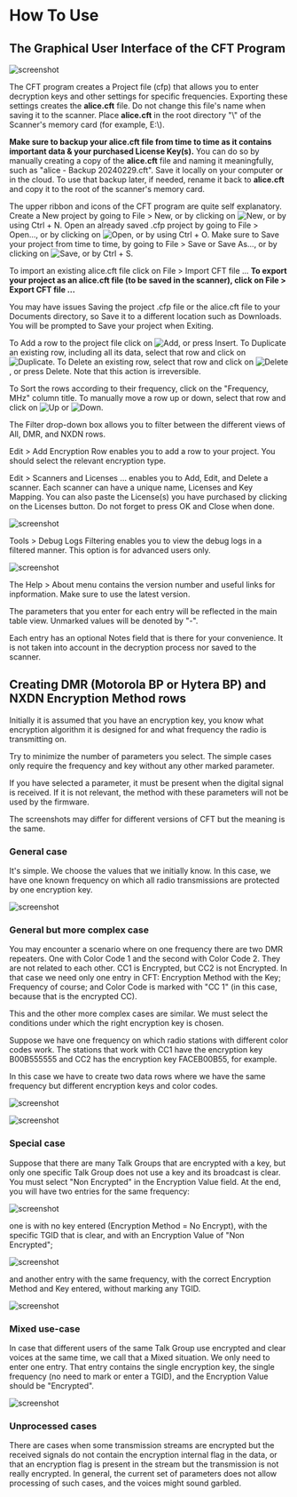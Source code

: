 # How To Use

## The Graphical User Interface of the CFT Program

![screenshot](img/CFT2004Main.jpg)

The CFT program creates a Project file (cfp) that allows you to enter decryption keys and other settings for specific frequencies. Exporting these settings creates the **alice.cft** file. Do not change this file's name when saving it to the scanner. Place **alice.cft** in the root directory "\\" of the Scanner's memory card (for example, E:\\).

**Make sure to backup your alice.cft file from time to time as it contains important data & your purchased License Key(s).** You can do so by manually creating a copy of the **alice.cft** file and naming it meaningfully, such as "alice - Backup 20240229.cft". Save it locally on your computer or in the cloud. To use that backup later, if needed, rename it back to **alice.cft** and copy it to the root of the scanner's memory card.

The upper ribbon and icons of the CFT program are quite self explanatory. 
Create a New project by going to File > New, or by clicking on ![New](img/new.png), or by using Ctrl + N.
Open an already saved .cfp project by going to File > Open..., or by clicking on ![Open](img/open.png), or by using Ctrl + O.
Make sure to Save your project from time to time, by going to File > Save or Save As..., or by clicking on ![Save](img/save.png), or by Ctrl + S.

To import an existing alice.cft file click on File > Import CFT file ...
**To export your project as an alice.cft file (to be saved in the scanner), click on File > Export CFT file ...**

You may have issues Saving the project .cfp file or the alice.cft file to your Documents directory, so Save it to a different location such as Downloads.
You will be prompted to Save your project when Exiting.

To Add a row to the project file click on ![Add](img/add.png), or press Insert.
To Duplicate an existing row, including all its data, select that row and click on ![Duplicate](img/duplicate.png).
To Delete an existing row, select that row and click on ![Delete](img/delete.png), or press Delete. Note that this action is irreversible.

To Sort the rows according to their frequency, click on the "Frequency, MHz" column title.
To manually move a row up or down, select that row and click on ![Up](img/up.png) or ![Down](img/down.png).

The Filter drop-down box allows you to filter between the different views of All, DMR, and NXDN rows.

Edit > Add Encryption Row enables you to add a row to your project. You should select the relevant encryption type.

Edit > Scanners and Licenses ... enables you to Add, Edit, and Delete a scanner. Each scanner can have a unique name, Licenses and Key Mapping. 
You can also paste the License(s) you have purchased by clicking on the Licenses button. Do not forget to press OK and Close when done.

![screenshot](img/CFT2004Licensing.jpg)

Tools > Debug Logs Filtering enables you to view the debug logs in a filtered manner. This option is for advanced users only.

![screenshot](img/man5.png)

The Help > About menu contains the version number and useful links for inpformation.
Make sure to use the latest version.

The parameters that you enter for each entry will be reflected in the main table view. Unmarked values will be denoted by "-".

Each entry has an optional Notes field that is there for your convenience. It is not taken into account in the decryption process nor saved to the scanner.


## Creating DMR (Motorola BP or Hytera BP) and NXDN Encryption Method rows

Initially it is assumed that you have an encryption key, you know what encryption algorithm it is designed for and what frequency the radio is transmitting on.

Try to minimize the number of parameters you select. The simple cases only require the frequency and key without any other marked parameter.

If you have selected a parameter, it must be present when the digital signal is received. If it is not relevant, the method with these parameters will not be used by the firmware.

The screenshots may differ for different versions of CFT but the meaning is the same.

### General case

It's simple. We choose the values that we initially know. In this case, we have one known frequency on which all radio transmissions are protected by one encryption key.

![screenshot](img/man0.png)

### General but more complex case

You may encounter a scenario where on one frequency there are two DMR repeaters. One with Color Code 1 and the second with Color Code 2. They are not related to each other. CC1 is Encrypted, but CC2 is not Encrypted. In that case we need only one entry in CFT:
Encryption Method with the Key; Frequency of course; and Color Code is marked with "CC 1" (in this case, because that is the encrypted CC).

This and the other more complex cases are similar. We must select the conditions under which the right encryption key is chosen.

Suppose we have one frequency on which radio stations with different color codes work. The stations that work with CC1 have the encryption key B00B555555 and CC2 has the encryption key FACEB00B55, for example. 

In this case we have to create two data rows where we have the same frequency but different encryption keys and color codes.

![screenshot](img/man1.png)

![screenshot](img/man2.png)

### Special case

Suppose that there are many Talk Groups that are encrypted with a key, but only one specific Talk Group does not use a key and its broadcast is clear. You must select "Non Encrypted" in the Encryption Value field. 
At the end, you will have two entries for the same frequency: 

![screenshot](img/man10.png)

one is with no key entered (Encryption Method = No Encrypt), with the specific TGID that is clear, and with an Encryption Value of "Non Encrypted"; 

![screenshot](img/man9.png)

and another entry with the same frequency, with the correct Encryption Method and Key entered, without marking any TGID.

![screenshot](img/man8.png)

### Mixed use-case

In case that different users of the same Talk Group use encrypted and clear voices at the same time, we call that a Mixed situation.
We only need to enter one entry. That entry contains the single encryption key, the single frequency (no need to mark or enter a TGID), and the Encryption Value should be "Encrypted".

![screenshot](img/man11.png)


### Unprocessed cases

There are cases when some transmission streams are encrypted but the received signals do not contain the encryption internal flag in the data, or that an encryption flag is present in the stream but the transmission is not really encrypted. In general, the current set of parameters does not allow processing of such cases, and the voices might sound garbled.

